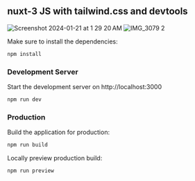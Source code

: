## nuxt-3 JS with tailwind.css and devtools
![Screenshot 2024-01-21 at 1 29 20 AM](https://github.com/sudo-self/nuxt3/assets/119916323/c2cdfdd9-1b40-4fee-96d8-fc04f8875825)
![IMG_3079 2](https://github.com/sudo-self/nuxt3/assets/119916323/ea7ce6cb-202c-4ac2-acc8-bce457cd00a4)

Make sure to install the dependencies:

```bash
npm install
```

### Development Server

Start the development server on http://localhost:3000

```bash
npm run dev
```

### Production

Build the application for production:

```bash
npm run build
```

Locally preview production build:

```bash
npm run preview
```
